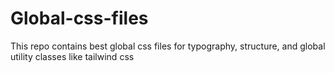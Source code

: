 # Global-css-files
This repo contains best global css files for typography, structure, and global utility classes like tailwind css
